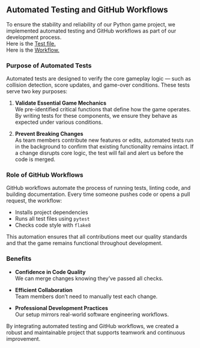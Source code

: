 
## Automated Testing and GitHub Workflows

To ensure the stability and reliability of our Python game project, we implemented automated testing and GitHub workflows as part of our development process.  
Here is the [Test file.](https://github.com/lkomenski/Soft204-Python-Final-Project--Snake-Game-Mod/blob/main/.github/workflows/test_basics.py)  
Here is the [Workflow.](https://github.com/lkomenski/Soft204-Python-Final-Project--Snake-Game-Mod/blob/main/.github/workflows/python-app.yml)  

###  Purpose of Automated Tests

Automated tests are designed to verify the core gameplay logic — such as collision detection, score updates, and game-over conditions. These tests serve two key purposes:

1. **Validate Essential Game Mechanics**  
   We pre-identified critical functions that define how the game operates. By writing tests for these components, we ensure they behave as expected under various conditions.

2. **Prevent Breaking Changes**  
   As team members contribute new features or edits, automated tests run in the background to confirm that existing functionality remains intact. If a change disrupts core logic, the test will fail and alert us before the code is merged.

### Role of GitHub Workflows

GitHub workflows automate the process of running tests, linting code, and building documentation. Every time someone pushes code or opens a pull request, the workflow:

- Installs project dependencies
- Runs all test files using `pytest`
- Checks code style with `flake8`

This automation ensures that all contributions meet our quality standards and that the game remains functional throughout development.

### Benefits

- **Confidence in Code Quality**  
  We can merge changes knowing they’ve passed all checks.

- **Efficient Collaboration**  
  Team members don’t need to manually test each change.

- **Professional Development Practices**  
  Our setup mirrors real-world software engineering workflows.

By integrating automated testing and GitHub workflows, we created a robust and maintainable project that supports teamwork and continuous improvement.
